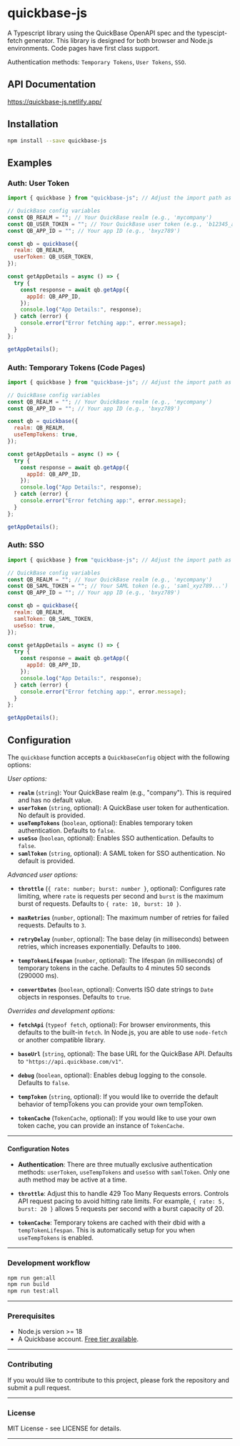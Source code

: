 # quickbase-js

A Typescript library using the QuickBase OpenAPI spec and the typescipt-fetch generator. This library is designed for both browser and Node.js environments. Code pages have first class support.

Authentication methods: `Temporary Tokens`, `User Tokens`, `SSO`.

## API Documentation

https://quickbase-js.netlify.app/

## Installation

```bash
npm install --save quickbase-js
```

## Examples

### Auth: User Token

```javascript
import { quickbase } from "quickbase-js"; // Adjust the import path as needed

// QuickBase config variables
const QB_REALM = ""; // Your QuickBase realm (e.g., 'mycompany')
const QB_USER_TOKEN = ""; // Your QuickBase user token (e.g., 'b12345_abcde...')
const QB_APP_ID = ""; // Your app ID (e.g., 'bxyz789')

const qb = quickbase({
  realm: QB_REALM,
  userToken: QB_USER_TOKEN,
});

const getAppDetails = async () => {
  try {
    const response = await qb.getApp({
      appId: QB_APP_ID,
    });
    console.log("App Details:", response);
  } catch (error) {
    console.error("Error fetching app:", error.message);
  }
};

getAppDetails();
```

### Auth: Temporary Tokens (Code Pages)

```javascript
import { quickbase } from "quickbase-js"; // Adjust the import path as needed

// QuickBase config variables
const QB_REALM = ""; // Your QuickBase realm (e.g., 'mycompany')
const QB_APP_ID = ""; // Your app ID (e.g., 'bxyz789')

const qb = quickbase({
  realm: QB_REALM,
  useTempTokens: true,
});

const getAppDetails = async () => {
  try {
    const response = await qb.getApp({
      appId: QB_APP_ID,
    });
    console.log("App Details:", response);
  } catch (error) {
    console.error("Error fetching app:", error.message);
  }
};

getAppDetails();
```

### Auth: SSO

```javascript
import { quickbase } from "quickbase-js"; // Adjust the import path as needed

// QuickBase config variables
const QB_REALM = ""; // Your QuickBase realm (e.g., 'mycompany')
const QB_SAML_TOKEN = ""; // Your SAML token (e.g., 'saml_xyz789...')
const QB_APP_ID = ""; // Your app ID (e.g., 'bxyz789')

const qb = quickbase({
  realm: QB_REALM,
  samlToken: QB_SAML_TOKEN,
  useSso: true,
});

const getAppDetails = async () => {
  try {
    const response = await qb.getApp({
      appId: QB_APP_ID,
    });
    console.log("App Details:", response);
  } catch (error) {
    console.error("Error fetching app:", error.message);
  }
};

getAppDetails();
```

## Configuration

The `quickbase` function accepts a `QuickbaseConfig` object with the following options:

_User options:_

- **`realm`** (`string`): Your QuickBase realm (e.g., "company"). This is required and has no default value.
- **`userToken`** (`string`, optional): A QuickBase user token for authentication. No default is provided.
- **`useTempTokens`** (`boolean`, optional): Enables temporary token authentication. Defaults to `false`.
- **`useSso`** (`boolean`, optional): Enables SSO authentication. Defaults to `false`.
- **`samlToken`** (`string`, optional): A SAML token for SSO authentication. No default is provided.

_Advanced user options:_

- **`throttle`** (`{ rate: number; burst: number }`, optional): Configures rate limiting, where `rate` is requests per second and `burst` is the maximum burst of requests. Defaults to `{ rate: 10, burst: 10 }`.

- **`maxRetries`** (`number`, optional): The maximum number of retries for failed requests. Defaults to `3`.

- **`retryDelay`** (`number`, optional): The base delay (in milliseconds) between retries, which increases exponentially. Defaults to `1000`.

- **`tempTokenLifespan`** (`number`, optional): The lifespan (in milliseconds) of temporary tokens in the cache. Defaults to 4 minutes 50 seconds (290000 ms).

- **`convertDates`** (`boolean`, optional): Converts ISO date strings to `Date` objects in responses. Defaults to `true`.

_Overrides and development options:_

- **`fetchApi`** (`typeof fetch`, optional): For browser environments, this defaults to the built-in `fetch`. In Node.js, you are able to use `node-fetch` or another compatible library.

- **`baseUrl`** (`string`, optional): The base URL for the QuickBase API. Defaults to `"https://api.quickbase.com/v1"`.

- **`debug`** (`boolean`, optional): Enables debug logging to the console. Defaults to `false`.

- **`tempToken`** (`string`, optional): If you would like to override the default behavior of tempTokens you can provide your own tempToken.

- **`tokenCache`** (`TokenCache`, optional): If you would like to use your own token cache, you can provide an instance of `TokenCache`.

---

#### Configuration Notes

- **Authentication**: There are three mutually exclusive authentication methods: `userToken`, `useTempTokens` and `useSso` with `samlToken`. Only one auth method may be active at a time.

- **`throttle`**: Adjust this to handle 429 Too Many Requests errors. Controls API request pacing to avoid hitting rate limits. For example, `{ rate: 5, burst: 20 }` allows 5 requests per second with a burst capacity of 20.

- **`tokenCache`**: Temporary tokens are cached with their dbid with a `tempTokenLifespan`. This is automatically setup for you when `useTempTokens` is enabled.

---

### Development workflow

```bash
npm run gen:all
npm run build
npm run test:all
```

---

### Prerequisites

- Node.js version >= 18
- A Quickbase account. [Free tier available](https://www.quickbase.com/builder-program).

---

### Contributing

If you would like to contribute to this project, please fork the repository and submit a pull request.

---

### License

MIT License - see LICENSE for details.

---
